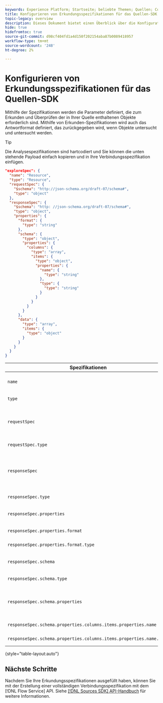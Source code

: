 ```yaml
---
keywords: Experience Platform; Startseite; beliebte Themen; Quellen; Connectoren; Quell-Connectoren; Quellen-SDK; SDK
title: Konfigurieren von Erkundungsspezifikationen für das Quellen-SDK
topic-legacy: overview
description: Dieses Dokument bietet einen Überblick über die Konfigurationen, die Sie für die Verwendung des Sources-SDK vorbereiten müssen.
hide: true
hidefromtoc: true
source-git-commit: d98cf404fd1a4d150f202154aba87b0089418957
workflow-type: tm+mt
source-wordcount: '248'
ht-degree: 2%

---
```



# Konfigurieren von Erkundungsspezifikationen für das Quellen-SDK

Mithilfe der Spezifikationen werden die Parameter definiert, die zum Erkunden und Überprüfen der in Ihrer Quelle enthaltenen Objekte erforderlich sind. Mithilfe von Erkunden-Spezifikationen wird auch das Antwortformat definiert, das zurückgegeben wird, wenn Objekte untersucht und untersucht werden.

>[!TIP]
>
>Die Analysespezifikationen sind hartcodiert und Sie können die unten stehende Payload einfach kopieren und in Ihre Verbindungsspezifikation einfügen.

```json
"exploreSpec": {
  "name": "Resource",
  "type": "Resource",
  "requestSpec": {
    "$schema": "http://json-schema.org/draft-07/schema#",
    "type": "object"
  },
  "responseSpec": {
    "$schema": "http: //json-schema.org/draft-07/schema#",
    "type": "object",
    "properties": {
      "format": {
        "type": "string"
      },
      "schema": {
        "type": "object",
        "properties": {
          "columns": {
            "type": "array",
            "items": {
              "type": "object",
              "properties": {
                "name": {
                  "type": "string"
                },
                "type": {
                  "type": "string"
                }
              }
            }
          }
        }
      },
      "data": {
        "type": "array",
        "items": {
          "type": "object"
        }
      }
    }
  }
}
```

| Spezifikationen | Beschreibung | Beispiel |
| --- | --- | --- |
| `name` | Definiert den Namen oder die Kennung der Analysespezifikation. | `Resource` |
| `type` | Definiert den Typ der Analysespezifikation. | `Resource` |
| `requestSpec` | Enthält die Parameter, die zum Erkunden von Objekten in der Verbindung erforderlich sind. |
| `requestSpec.type` | Definiert den Datentyp der Anforderungsspezifikation. | `object` |
| `responseSpec` | Enthält die Parameter, die das Format der Antwortnachricht definieren, die bei einem Erkundungsaufruf zurückgegeben wird. |
| `responseSpec.type` | Definiert den Datentyp der Antwortspezifikation. | `object` |
| `responseSpec.properties` | Enthält Informationen zur Formatierung der Antwortnachricht. |
| `responseSpec.properties.format` | Definiert die Formatierung des Antwortschemas. | `object` |
| `responseSpec.properties.format.type` | Definiert den Datentyp von Eigenschaften. | `string` |
| `responseSpec.schema` | Enthält Informationen zur Formatierung des Antwortschemas. |
| `responseSpec.schema.type` | Definiert den Datentyp des Schemas. | `object` |
| `responseSpec.schema.properties` | Enthält Informationen zu den Spalten, dem Typ und den Elementen, die in einem Schema gespeichert sind. |
| `responseSpec.schema.properties.columns.items.properties.name` | Zeigt den Namen der Datei an. |
| `responseSpec.schema.properties.columns.items.properties.name.type` | Definiert den Datentyp des Dateinamens. | `string` |

{style=&quot;table-layout:auto&quot;}

## Nächste Schritte

Nachdem Sie Ihre Erkundungsspezifikationen ausgefüllt haben, können Sie mit der Erstellung einer vollständigen Verbindungsspezifikation mit dem [!DNL Flow Service] API. Siehe [[!DNL Sources SDK] API-Handbuch](../api/api-overview.md) für weitere Informationen.